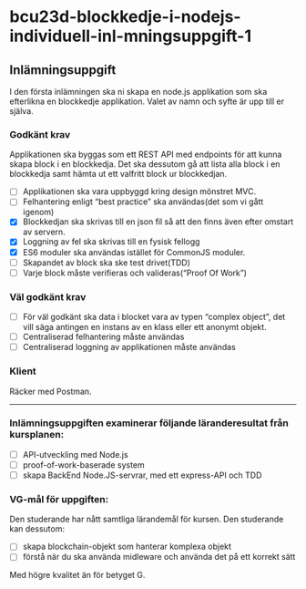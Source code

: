 # bcu23d-blockkedje-i-nodejs-individuell-inl-mningsuppgift-1

## Inlämningsuppgift

I den första inlämningen ska ni skapa en node.js applikation som ska efterlikna en blockkedje applikation. Valet av namn och syfte är upp till er själva.

### Godkänt krav

Applikationen ska byggas som ett REST API med endpoints för att kunna skapa block i en blockkedja. Det ska dessutom gå att lista alla block i en blockkedja samt hämta ut ett valfritt block ur blockkedjan.

- [ ] Applikationen ska vara uppbyggd kring design mönstret MVC.
- [ ] Felhantering enligt “best practice” ska användas(det som vi gått igenom)
- [x] Blockkedjan ska skrivas till en json fil så att den finns även efter omstart av servern.
- [x] Loggning av fel ska skrivas till en fysisk fellogg
- [x] ES6 moduler ska användas istället för CommonJS moduler.
- [ ] Skapandet av block ska ske test drivet(TDD)
- [ ] Varje block måste verifieras och valideras(“Proof Of Work”)

### Väl godkänt krav

- [ ] För väl godkänt ska data i blocket vara av typen “complex object”, det vill säga antingen en instans av en klass eller ett anonymt objekt.
- [ ] Centraliserad felhantering måste användas
- [ ] Centraliserad loggning av applikationen måste användas

### Klient

Räcker med Postman.

---

### Inlämningsuppgiften examinerar följande läranderesultat från kursplanen:

- [ ] API-utveckling med Node.js
- [ ] proof-of-work-baserade system
- [ ] skapa BackEnd Node.JS-servrar, med ett express-API och TDD

### VG-mål för uppgiften:

Den studerande har nått samtliga lärandemål för kursen. Den studerande kan dessutom:

- [ ] skapa blockchain-objekt som hanterar komplexa objekt
- [ ] förstå när du ska använda midleware och använda det på ett korrekt sätt

Med högre kvalitet än för betyget G.
